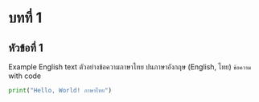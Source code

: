# บทที่ 1

## หัวข้อที่ 1

Example English text
ตัวอย่างข้อความภาษาไทย ปนภาษาอังกฤษ (English, ไทย)
`ข้อความ`
with code

```py
print("Hello, World! ภาษาไทย")
```
